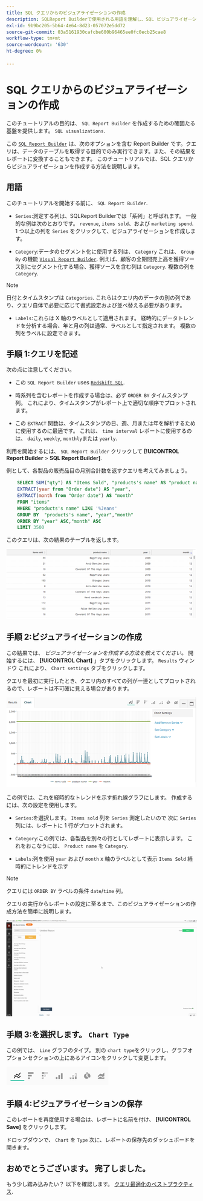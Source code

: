 ```yaml
---
title: SQL クエリからのビジュアライゼーションの作成
description: SQLReport Builderで使用される用語を理解し、SQL ビジュアライゼーションを作成するための基盤を確立する方法を説明します。
exl-id: 9b9bc205-5b64-4e64-8d23-057072e5dd72
source-git-commit: 03a5161930cafcbe600b96465ee0fc0ecb25cae8
workflow-type: tm+mt
source-wordcount: '630'
ht-degree: 0%

---
```


# SQL クエリからのビジュアライゼーションの作成

このチュートリアルの目的は、 `SQL Report Builder` を作成するための確固たる基盤を提供します。 `SQL visualizations`.

この [`SQL Report Builder`](../data-analyst/dev-reports/sql-rpt-bldr.md) は、次のオプションを含む Report Builder です。クエリは、データのテーブルを取得する目的でのみ実行できます。また、その結果をレポートに変換することもできます。 このチュートリアルでは、SQL クエリからビジュアライゼーションを作成する方法を説明します。

## 用語

このチュートリアルを開始する前に、 `SQL Report Builder`.

- `Series`:測定する列は、SQLReport Builderでは「系列」と呼ばれます。 一般的な例は次のとおりです。 `revenue`, `items sold`、および `marketing spend`. 1 つ以上の列を `Series` をクリックして、ビジュアライゼーションを作成します。

- `Category`:データのセグメント化に使用する列は、 `Category` これは、 `Group By` の機能 [`Visual Report Builder`](../data-user/reports/ess-rpt-build-visual.md). 例えば、顧客の全期間売上高を獲得ソース別にセグメント化する場合、獲得ソースを含む列は `Category`. 複数の列を `Category`.

>[!NOTE]
>
>日付とタイムスタンプは `Categories`. これらはクエリ内のデータの別の列であり、クエリ自体で必要に応じて書式設定および並べ替える必要があります。

- `Labels`:これらは X 軸のラベルとして適用されます。 経時的にデータトレンドを分析する場合、年と月の列は通常、ラベルとして指定されます。 複数の列をラベルに設定できます。

## 手順 1:クエリを記述

次の点に注意してください。

- この `SQL Report Builder` uses [`Redshift SQL`](https://docs.aws.amazon.com/redshift/latest/dg/c_redshift-and-postgres-sql.html).

- 時系列を含むレポートを作成する場合は、必ず `ORDER BY` タイムスタンプ列。 これにより、タイムスタンプがレポート上で適切な順序でプロットされます。

- この `EXTRACT` 関数は、タイムスタンプの日、週、月または年を解析するために使用するのに最適です。 これは、 `time interval` レポートに使用するのは、 `daily`, `weekly`, `monthly`または `yearly`.

利用を開始するには、 `SQL Report Builder` クリックして **[!UICONTROL Report Builder** > **SQL Report Builder]**.

例として、各製品の販売品目の月別合計数を返すクエリを考えてみましょう。

```sql
    SELECT SUM("qty") AS "Items Sold", "products's name" AS "product name",
    EXTRACT(year from "Order date") AS "year",
    EXTRACT(month from "Order date") AS "month"
    FROM "items"
    WHERE "products's name" LIKE '%Jeans'
    GROUP BY  "products's name", "year","month"
    ORDER BY "year" ASC,"month" ASC
    LIMIT 3500
```

このクエリは、次の結果のテーブルを返します。

![](../assets/SQL_results_table.png)

## 手順 2:ビジュアライゼーションの作成

この結果では、 *ビジュアライゼーションを作成する方法を教えてください。* 開始するには、 **[!UICONTROL Chart]** 」タブをクリックします。 `Results` ウィンドウ これにより、 `Chart settings` タブをクリックします。

クエリを最初に実行したとき、クエリ内のすべての列が一連としてプロットされるので、レポートは不可確に見える場合があります。

![](../assets/SQL_initial_report_results.png)

この例では、これを経時的なトレンドを示す折れ線グラフにします。 作成するには、次の設定を使用します。

- `Series`:を選択します。 `Items sold` 列を `Series` 測定したいので 次に `Series` 列には、レポートに 1 行がプロットされます。

- `Category`:この例では、各製品を別々の行としてレポートに表示します。 これをおこなうには、 `Product name` を `Category`.

- `Labels`:列を使用 `year` および `month` x 軸のラベルとして表示 `Items Sold` 経時的にトレンドを示す

>[!NOTE]
>
>クエリには `ORDER BY` ラベルの条件 `date`/`time` 列。

クエリの実行からレポートの設定に至るまで、このビジュアライゼーションの作成方法を簡単に説明します。

![](../assets/SQL_report_settings.gif)

## 手順 3:を選択します。 `Chart Type`

この例では、 `Line` グラフのタイプ。 別の `chart type`をクリックし、グラフオプションセクションの上にあるアイコンをクリックして変更します。

![](../assets/Chart_types.png)

## 手順 4:ビジュアライゼーションの保存

このレポートを再度使用する場合は、レポートに名前を付け、 **[!UICONTROL Save]** をクリックします。

ドロップダウンで、 `Chart` を `Type` 次に、レポートの保存先のダッシュボードを開きます。

## おめでとうございます。 完了しました。

もう少し踏み込みたい？ 以下を確認します。 [クエリ最適化のベストプラクティス](../best-practices/optimizing-your-sql-queries.md).
